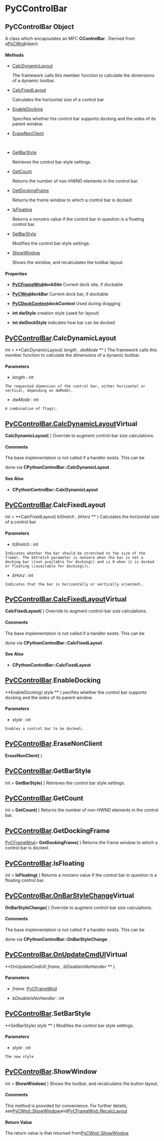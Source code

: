 # PyCControlBar

## PyCControlBar Object

A class which encapsulates an MFC **CControlBar** \.  Derived from a[PyCWnd](#pycwnd)object\.

#### Methods


  - [CalcDynamicLayout](PyCControlBar.md#pyccontrolbarcalcdynamiclayout)

    The framework calls this member function to calculate the dimensions of a dynamic toolbar\.&nbsp;

  - [CalcFixedLayout](PyCControlBar.md#pyccontrolbarcalcfixedlayout)

    Calculates the horizontal size of a control bar&nbsp;

  - [EnableDocking](PyCControlBar.md#pyccontrolbarenabledocking)

    Specifies whether the control bar supports docking and the sides of its parent window\.&nbsp;

  - [EraseNonClient](PyCControlBar.md#pyccontrolbarerasenonclient)

    &nbsp;

  - [GetBarStyle](PyCControlBar.md#pyccontrolbargetbarstyle)

    Retrieves the control bar style settings\.&nbsp;

  - [GetCount](PyCControlBar.md#pyccontrolbargetcount)

    Returns the number of non-HWND elements in the control bar\.&nbsp;

  - [GetDockingFrame](PyCControlBar.md#pyccontrolbargetdockingframe)

    Returns the frame window to which a control bar is docked\.&nbsp;

  - [IsFloating](PyCControlBar.md#pyccontrolbarisfloating)

    Returns a nonzero value if the control bar in question is a floating control bar\.&nbsp;

  - [SetBarStyle](PyCControlBar.md#pyccontrolbarsetbarstyle)

    Modifies the control bar style settings\.&nbsp;

  - [ShowWindow](PyCControlBar.md#pyccontrolbarshowwindow)

    Shows the window, and recalculates the toolbar layout\.&nbsp;

#### Properties

  -  **[PyCFrameWnd](#pycframewnd)dockSite** 
    Current dock site, if dockable

  -  **[PyCWnd](#pycwnd)dockBar** 
    Current dock bar, if dockable

  -  **[PyCDockContext](#pycdockcontext)dockContext** 
    Used during dragging

  -  **int dwStyle** 
    creation style \(used for layout\)

  -  **int dwDockStyle** 
    indicates how bar can be docked

## [PyCControlBar](#pyccontrolbar)\.CalcDynamicLayout

int \= **CalcDynamicLayout\( *length*  *, dwMode* ** \)
The framework calls this member function to calculate the dimensions of a dynamic toolbar\.

#### Parameters


  -  *length* : int

    The requested dimension of the control bar, either horizontal or vertical, depending on dwMode\.

  -  *dwMode* : int

    A combination of flags\.

## [PyCControlBar\.CalcDynamicLayout](#pyccontrolbar)Virtual

 **CalcDynamicLayout\(** \)
Override to augment control-bar size calculations\.

#### Comments
The base implementation is not called if a handler exists\.  This can be 

done via **CPythonControlBar::CalcDynamicLayout** \.

#### See Also


  -  **CPythonControlBar::CalcDynamicLayout** 

## [PyCControlBar](#pyccontrolbar)\.CalcFixedLayout

int \= **CalcFixedLayout\( *bStretch*  *, bHorz* ** \)
Calculates the horizontal size of a control bar

#### Parameters


  -  *bStretch* : int

    Indicates whether the bar should be stretched to the size of the frame\. The bStretch parameter is nonzero when the bar is not a docking bar \(not available for docking\) and is 0 when it is docked or floating \(available for docking\)\.

  -  *bHorz* : int

    Indicates that the bar is horizontally or vertically oriented\.

## [PyCControlBar\.CalcFixedLayout](#pyccontrolbar)Virtual

 **CalcFixedLayout\(** \)
Override to augment control-bar size calculations\.

#### Comments
The base implementation is not called if a handler exists\.  This can be 

done via **CPythonControlBar::CalcFixedLayout** \.

#### See Also


  -  **CPythonControlBar::CalcFixedLayout** 

## [PyCControlBar](#pyccontrolbar)\.EnableDocking

 **EnableDocking\( *style* ** \)
pecifies whether the control bar supports docking and the sides of its parent window\.

#### Parameters


  -  *style* : int

    Enables a control bar to be docked\.

## [PyCControlBar](#pyccontrolbar)\.EraseNonClient

 **EraseNonClient\(** \)


## [PyCControlBar](#pyccontrolbar)\.GetBarStyle

int \= **GetBarStyle\(** \)
Retrieves the control bar style settings\.

## [PyCControlBar](#pyccontrolbar)\.GetCount

int \= **GetCount\(** \)
Returns the number of non-HWND elements in the control bar\.

## [PyCControlBar](#pyccontrolbar)\.GetDockingFrame

[PyCFrameWnd](#pycframewnd)\= **GetDockingFrame\(** \)
Returns the frame window to which a control bar is docked\.

## [PyCControlBar](#pyccontrolbar)\.IsFloating

int \= **IsFloating\(** \)
Returns a nonzero value if the control bar in question is a floating control bar\.

## [PyCControlBar\.OnBarStyleChange](#pyccontrolbar)Virtual

 **OnBarStyleChange\(** \)
Override to augment control-bar size calculations\.

#### Comments
The base implementation is not called if a handler exists\.  This can be 

done via **CPythonControlBar::OnBarStyleChange** \.

## [PyCControlBar\.OnUpdateCmdUI](#pyccontrolbar)Virtual

 **OnUpdateCmdUI\( *frame*  *, bDisableIsNoHandler* ** \)


#### Parameters


  -  *frame* :[PyCFrameWnd](#pycframewnd)

    

  -  *bDisableIsNoHandler* : int

    

## [PyCControlBar](#pyccontrolbar)\.SetBarStyle

 **SetBarStyle\( *style* ** \)
Modifies the control bar style settings\.

#### Parameters


  -  *style* : int

    The new style

## [PyCControlBar](#pyccontrolbar)\.ShowWindow

int \= **ShowWindow\(** \)
Shows the toolbar, and recalculates the button layout\.

#### Comments
This method is provided for convenience\.  For further details, see[PyCWnd::ShowWindow](PyCWnd.md#pycwndshowwindow)and[PyCFrameWnd::RecalcLayout](PyCFrameWnd.md#pycframewndrecalclayout)

#### Return Value
The return value is that returned from[PyCWnd::ShowWindow](PyCWnd.md#pycwndshowwindow)